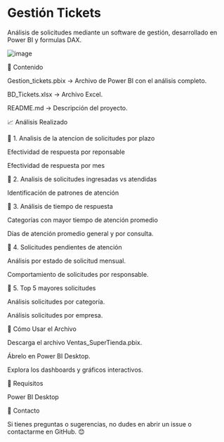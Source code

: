 # Gestión Tickets

Análisis de solicitudes mediante un software de gestión, desarrollado en Power BI y formulas DAX.

![image](https://github.com/user-attachments/assets/e8ab1523-f02e-4580-8807-e58d2622a0dd)

📂 Contenido

Gestion_tickets.pbix → Archivo de Power BI con el análisis completo.

BD_Tickets.xlsx → Archivo Excel.

README.md → Descripción del proyecto.

📈 Análisis Realizado

🔹 1. Analisis de la atencion de solicitudes por plazo

Efectividad de respuesta por reponsable

Efectividad de respuesta por mes

🔹 2. Analisis de solicitudes ingresadas vs atendidas

Identificación de patrones de atención

🔹 3. Análisis de tiempo de respuesta

Categorías con mayor tiempo de atención promedio

Días de atención promedio general y por consulta.

🔹 4. Solicitudes pendientes de atención

Análisis por estado de solicitud mensual.

Comportamiento de solicitudes por responsable.

🔹 5. Top 5 mayores solicitudes

Análisis solicitudes por categoría.

Análisis solicitudes por empresa.

🚀 Cómo Usar el Archivo

Descarga el archivo Ventas_SuperTienda.pbix.

Ábrelo en Power BI Desktop.

Explora los dashboards y gráficos interactivos.

📌 Requisitos

Power BI Desktop

📧 Contacto

Si tienes preguntas o sugerencias, no dudes en abrir un issue o contactarme en GitHub. 😊
